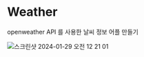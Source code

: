 # Weather
openweather API 를 사용한 날씨 정보 어플 만들기

![스크린샷 2024-01-29 오전 12 21 01](https://github.com/seungho3623/SwiftProject/assets/90664405/744b11e2-042f-4885-a22d-9561ea2aec80)

